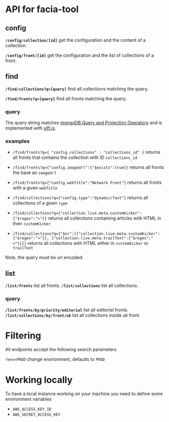 # API for facia-tool

## config

__`/config/collection/[id]`__ get the configuration and the content of a collection.

__`/config/front/[id]`__ get the configuration and the list of collections of a front.

## find

__`/find/collections?q=[query]`__ find all collections matching the query.

__`/find/fronts?q=[query]`__ find all fronts matching the query.

### query

The query string matches [mongoDB Query and Projection Operators](http://docs.mongodb.org/manual/reference/operator/query/) and is implemented with [sift.js](https://github.com/crcn/sift.js).

### examples

* `/find/fronts?q={ "config.collections" : "collections_id" }` returns all fronts that contains the collection with ID `collections_id`

* `/find/fronts?q={"config.imageUrl":{"$exists":true}}` returns all fronts the have an `imageUrl`

* `/find/fronts?q={"config.webTitle":"Network Front"}` returns all fronts with a given `webTitle`

* `/find/collections?q={"config.type":"dynamic/fast"}` returns all collections of a given `type`

* `/find/collections?q={"collection.live.meta.customKicker":{"$regex":"<"}}` returns all collections containing articles with HTML in their `customKicker`

* `/find/collections?q={"$or":[{"collection.live.meta.customKicker":{"$regex":"<"}}, {"collection.live.meta.trailText":{"$regex":"<"}}]}` returns all collections with HTML either in `customKicker` or `trailText`


Note, the query must be url encoded.

## list

__`/list/fronts`__ list all fronts.
__`/list/collections`__ list all collections.

### query

__`/list/fronts/by/priority/editorial`__ list all _editorial_ fronts.
__`/list/collections/by/front/uk`__ list all collections inside _uk_ front.

# Filtering

All endpoints accept the following search parameters

_`?env=PROD`_ change environment, defaults to `PROD`

# Working locally

To have a local instance working on your machine you need to define some environment variables

* `AWS_ACCESS_KEY_ID`
* `AWS_SECRET_ACCESS_KEY`
